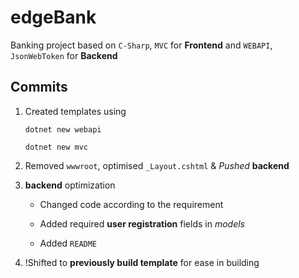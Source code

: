 # edgeBank

Banking project based on `C-Sharp`, `MVC` for **Frontend** and `WEBAPI`, `JsonWebToken` for **Backend**

## Commits

1. Created templates using 

    ```
    dotnet new webapi
    ```

    ```
    dotnet new mvc
    ```

2. Removed `wwwroot`, optimised `_Layout.cshtml` & *Pushed* **backend**

3. **backend** optimization 

    - Changed code according to the requirement

    - Added required **user registration** fields in *models*

    - Added `README`

4. !Shifted to **previously build template** for ease in building